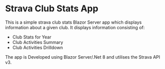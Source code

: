 # Strava Club Stats App

This is a simple strava club stats Blazor Server app which displays information about a given club.  It displays information consisting of:

* Club Stats for Year
* Club Activities Summary
* Club Activities Drilldown

The app is Developed using Blazor Server/.Net 8 and utilises the Strava API v3.
